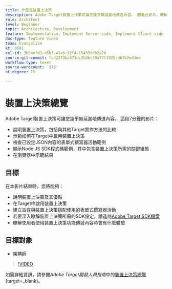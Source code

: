 ```yaml
---
title: 什麼是裝置上決策
description: Adobe Target裝置上決策可讓您幾乎無延遲地傳送內容。 觀看此影片，瞭解裝置上決策以及如何啟用它。
role: Architect
level: Beginner
topic: Architecture, Development
feature: Implementation, Implement Server-side, Implement Client-side
doc-type: feature video
team: Evangelism
kt: 6691
exl-id: 3b24efd3-a5b3-41a6-92f4-15433ddb2a26
source-git-commit: fcd2273ba373dc2b3bc59a77f1925cdb7b2ed3ee
workflow-type: tm+mt
source-wordcount: '173'
ht-degree: 1%

---
```


# 裝置上決策總覽

Adobe Target裝置上決策可讓您幾乎無延遲地傳送內容。 這段7分鐘的影片：

* 說明裝置上決策，包括與其他Target實作方法的比較
* 示範如何在Target中啟用裝置上決策
* 檢查已設定JSON內容的表單式撰寫器活動範例
* 顯示Node.JS SDK程式碼範例，其中包含裝置上決策所需的關鍵組態
* 在瀏覽器中示範結果

## 目標

在本影片結束時，您將能夠：

* 說明裝置上決策及其優點
* 在Target中啟用裝置上決策
* 建立旨在與裝置上決策搭配使用的表單式撰寫器活動
* 若要深入瞭解裝置上決策所需的SDK設定，請造訪[Adobe Target SDK檔案](https://experienceleague.adobe.com/en/docs/target-dev/developer/server-side/on-device-decisioning/overview)
* 瞭解使用者使用裝置上決策功能傳遞內容時會有什麼體驗

## 目標對象

* 架構師

>[!VIDEO](https://video.tv.adobe.com/v/329032/?quality=12)

如需詳細資訊，請參閱&#x200B;*Adobe Target開發人員指南*&#x200B;中的[裝置上決策總覽](https://experienceleague.adobe.com/docs/target-dev/developer/server-side/on-device-decisioning/overview.html){target=_blank}。
